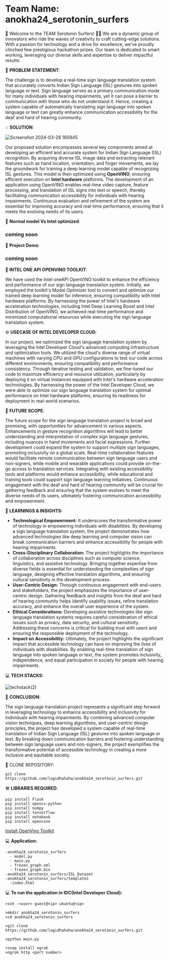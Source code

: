 # Team Name: anokha24_serotonin_surfers
🌊 Welcome to the TEAM Serotonin Surfers! 🏄‍♂️
We are a dynamic group of innovators who ride the waves of creativity to craft cutting-edge solutions. With a passion for technology and a drive for excellence, we've proudly clinched few prestigious hackathon prizes. Our team is dedicated to smart working, leveraging our diverse skills and expertise to deliver impactful results. 

🌟 **PROBLEM STATEMENT**: 

The challenge is to develop a real-time sign language translation system that accurately converts Indian Sign Language (ISL) gestures into spoken language or text. Sign language serves as a primary communication mode for many individuals with hearing impairments, yet it can pose a barrier to communication with those who do not understand it. Hence, creating a system capable of automatically translating sign language into spoken language or text can greatly enhance communication accessibility for the deaf and hard of hearing community.

💡 **SOLUTION**: 


![Screenshot 2024-03-28 160945](https://github.com/logidhahaha/anokha24_serotonin_surfers/assets/153316362/449e3e8e-7b54-4448-96fa-1d4f0b2e2394)


Our proposed solution encompasses several key components aimed at developing an efficient and accurate system for Indian Sign Language (ISL) recognition. By acquiring diverse ISL image data and extracting relevant features such as hand location, orientation, and finger movements, we lay the groundwork for training a deep learning model capable of recognizing ISL gestures. This model is then optimized using <b>OpenVINO</b>, ensuring efficient execution on <b>Intel hardware</b> platforms. The development of an application using OpenVINO enables real-time video capture, feature processing, and translation of ISL signs into text or speech, thereby facilitating communication accessibility for individuals with hearing impairments. Continuous evaluation and refinement of the system are essential for improving accuracy and real-time performance, ensuring that it meets the evolving needs of its users.

🎯 **Normal model Vs Intel optimized**:

<h3>coming soon</h3>

🚀 **Project Demo**:

<h3>coming soon</h3>

🎯 **INTEL ONE API OPENVINO TOOLKIT**:

We have used the Intel oneAPI OpenVINO toolkit to enhance the efficiency and performance of our sign language translation system. Initially, we employed the toolkit's Model Optimizer tool to convert and optimize our trained deep learning model for inference, ensuring compatibility with Intel hardware platforms. By harnessing the power of Intel's hardware acceleration technologies, including Intel Deep Learning Boost and Intel Distribution of OpenVINO, we achieved real-time performance and minimized computational resources while executing the sign language translation system. 

⚙️ **USECASE OF INTEL DEVELOPER CLOUD**:

In our project, we optimized the sign language translation system by leveraging the Intel Developer Cloud's advanced computing infrastructure and optimization tools. We utilized the cloud's diverse range of virtual machines with varying CPU and GPU configurations to test our code across different environments, ensuring compatibility and performance consistency. Through iterative testing and validation, we fine-tuned our code to maximize efficiency and resource utilization, particularly by deploying it on virtual instances equipped with Intel's hardware acceleration technologies. By harnessing the power of the Intel Developer Cloud, we were able to optimize our sign language translation system for optimal performance on Intel hardware platforms, ensuring its readiness for deployment in real-world scenarios.

🚀 **FUTURE SCOPE**: 

The future scope for the sign language translation project is broad and promising, with opportunities for advancement in various aspects. Enhancements in gesture recognition algorithms will lead to better understanding and interpretation of complex sign language gestures, including nuances in hand movements and facial expressions. Further development could expand the system to support multiple sign languages, promoting inclusivity on a global scale. Real-time collaboration features would facilitate remote communication between sign language users and non-signers, while mobile and wearable applications could provide on-the-go access to translation services. Integrating with existing accessibility tools and platforms would enhance accessibility, while educational and training tools could support sign language learning initiatives. Continuous engagement with the deaf and hard of hearing community will be crucial for gathering feedback and ensuring that the system evolves to meet the diverse needs of its users, ultimately fostering communication accessibility and empowerment.

🧠 **LEARNINGS & INSIGHTS:**

- **Technological Empowerment:** It underscores the transformative power of technology in empowering individuals with disabilities. By developing a sign language translation system, the project demonstrates how advanced technologies like deep learning and computer vision can break communication barriers and enhance accessibility for people with hearing impairments.
- **Cross-Disciplinary Collaboration:** The project highlights the importance of collaboration across disciplines such as computer science, linguistics, and assistive technology. Bringing together expertise from diverse fields is essential for understanding the complexities of sign language, designing effective translation algorithms, and ensuring cultural sensitivity in the development process.
- **User-Centric Design:** Through continuous engagement with end-users and stakeholders, the project emphasizes the importance of user-centric design. Gathering feedback and insights from the deaf and hard of hearing community helps identify usability issues, refine translation accuracy, and enhance the overall user experience of the system.
- **Ethical Considerations:** Developing assistive technologies like sign language translation systems requires careful consideration of ethical issues such as privacy, data security, and cultural sensitivity. Addressing these concerns is critical for building trust with users and ensuring the responsible deployment of the technology.
- **Impact on Accessibility:** Ultimately, the project highlights the significant impact that accessible technology can have on improving the lives of individuals with disabilities. By enabling real-time translation of sign language into spoken language or text, the system promotes inclusivity, independence, and equal participation in society for people with hearing impairments.

💻 **TECH STACKS:**

  ![techstack(2)](https://github.com/logidhahaha/anokha24_serotonin_surfers/assets/121540092/b1a172ac-2178-46a7-843a-562a613900e5)
  

🌈 **CONCLUSION**:

The sign language translation project represents a significant step forward in leveraging technology to enhance accessibility and inclusivity for individuals with hearing impairments. By combining advanced computer vision techniques, deep learning algorithms, and user-centric design principles, the project has developed a system capable of real-time translation of Indian Sign Language (ISL) gestures into spoken language or text. By breaking down communication barriers and fostering understanding between sign language users and non-signers, the project exemplifies the transformative potential of accessible technology in creating a more inclusive and equitable society.


🔗 CLONE REPOSITORY:

```
git clone https://github.com/logidhahaha/anokha24_serotonin_surfers.git
```

🛠️ **LIBRARIES REQUIRED**:
```
pip install Flask
pip install opencv-python
pip install numpy
pip install tensorflow
pip install notebook
pip install openvino
```
[Install OpenVino Toolkit](https://docs.openvino.ai/2022.3/openvino_docs_install_guides_overview.html)

💻 **Application:**

```
-anokha24_serotonin_surfers
  - model.py
  - main.py
  - frozen_graph.xml
  - frozen_graph.bin
-anokha24_serotonin_surfers/ISL_Dataset
-anokha24_serotonin_surfers/templates
  -index.html
```
💻 **To run the application in IDC(Intel Developer Cloud):**

```
>ssh -<user> guest@<ip> ubuntu@<ip>

>mkdir anokha24_serotonin_surfers
>cd anokha24_serotonin_surfers

>git clone https://github.com/logidhahaha/anokha24_serotonin_surfers.git

>python main.py

>snap install ngrok
>ngrok http <port number>
```













